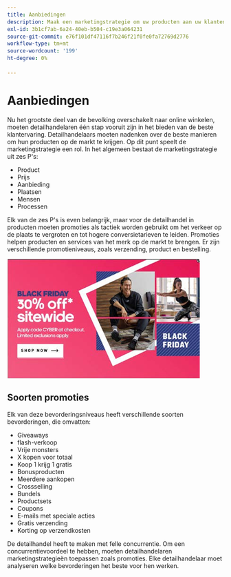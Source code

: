 ```yaml
---
title: Aanbiedingen
description: Maak een marketingstrategie om uw producten aan uw klanten te promoten.
exl-id: 3b1cf7ab-6a24-40eb-b504-c19e3a064231
source-git-commit: e76f101df47116f7b246f21f0fe0fa72769d2776
workflow-type: tm+mt
source-wordcount: '199'
ht-degree: 0%

---
```


# Aanbiedingen

Nu het grootste deel van de bevolking overschakelt naar online winkelen, moeten detailhandelaren één stap vooruit zijn in het bieden van de beste klantervaring. Detailhandelaars moeten nadenken over de beste manieren om hun producten op de markt te krijgen. Op dit punt speelt de marketingstrategie een rol. In het algemeen bestaat de marketingstrategie uit zes P&#39;s:

- Product
- Prijs
- Aanbieding
- Plaatsen
- Mensen
- Processen

Elk van de zes P&#39;s is even belangrijk, maar voor de detailhandel in producten moeten promoties als tactiek worden gebruikt om het verkeer op de plaats te vergroten en tot hogere conversietarieven te leiden. Promoties helpen producten en services van het merk op de markt te brengen. Er zijn verschillende promotieniveaus, zoals verzending, product en bestelling.

![reclameadvertentie](../../assets/playbooks/promotion-example.png)

## Soorten promoties

Elk van deze bevorderingsniveaus heeft verschillende soorten bevorderingen, die omvatten:

- Giveaways
- flash-verkoop
- Vrije monsters
- X kopen voor totaal
- Koop 1 krijg 1 gratis
- Bonusproducten
- Meerdere aankopen
- Crossselling
- Bundels
- Productsets
- Coupons
- E-mails met speciale acties
- Gratis verzending
- Korting op verzendkosten

De detailhandel heeft te maken met felle concurrentie. Om een concurrentievoordeel te hebben, moeten detailhandelaren marketingstrategieën toepassen zoals promoties. Elke detailhandelaar moet analyseren welke bevorderingen het beste voor hen werken.
